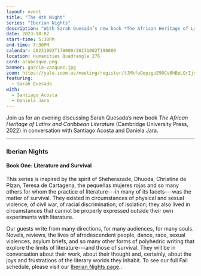 ```yaml
---
layout: event
title: "The 4th Night"
series: "Iberian Nights"
description: "With Sarah Quesada’s new book *The African Heritage of Latinx and Caribbean Literature*"
date: 2023-10-02
start-time: 5:30PM
end-time: 7:30PM
calendar: 20231002T170000/20231002T190000
location: Humanities Quadrangle 276
card: arabesque.png
banner: garcia-vazquez.jpg
zoom: https://yale.zoom.us/meeting/register/tJMkfuGopzguE9OCv6hBpLQrIjsXkIKF6jFY
featuring:
  - Sarah Quesada
with:
  - Santiago Acosta
  - Daniela Jara
---
```


Join us for an evening discussing Sarah Quesada’s new book _The African Heritage of Latinx and Caribbean Literature_ (Cambridge University Press, 2022) in conversation with Santiago Acosta and Daniela Jara.

---

### Iberian Nights

#### Book One: Literature and Survival

This series is inspired by the spirit of Sheherazade, Dhuoda, Christine de Pizan, Teresa de Cartagena, the pequeñas mujeres rojas and so many others for whom the practice of literature---in many of its facets---was the matter of survival. They existed in circumstances of physical and sexual violence, of civil war, of racial discrimination, of isolation; they also lived in circumstances that cannot be properly expressed outside their own experiments with literature.

Our guests write from many directions, for many audiences, for many souls. Novels, reviews, the lives of afrodescendent people, dance, race, sexual violences, asylum briefs, and so many other forms of polyhedric writing that explore the limits of literature---and those of survival. They will be in conversation about their work, about their thought and, certainly, about the joys and frustrations of the literary worlds they inhabit. To see our full Fall schedule, please visit our [Iberian Nights page](https://creativeforum.yale.edu/special/iberian-nights.html)..
